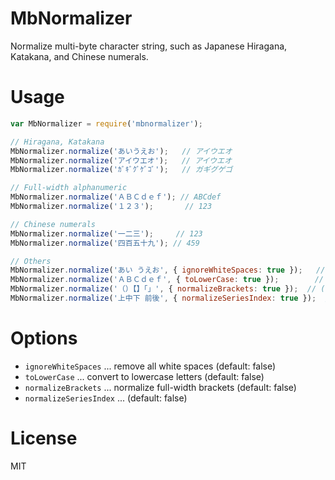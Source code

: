 # MbNormalizer

Normalize multi-byte character string, such as Japanese Hiragana, Katakana, and Chinese numerals.

# Usage

```js
var MbNormalizer = require('mbnormalizer');

// Hiragana, Katakana
MbNormalizer.normalize('あいうえお');   // アイウエオ
MbNormalizer.normalize('アイウエオ');   // アイウエオ
MbNormalizer.normalize('ｶﾞｷﾞｸﾞｹﾞｺﾞ');   // ガギグゲゴ

// Full-width alphanumeric
MbNormalizer.normalize('ＡＢＣｄｅｆ'); // ABCdef
MbNormalizer.normalize('１２３');       // 123

// Chinese numerals
MbNormalizer.normalize('一二三');     // 123
MbNormalizer.normalize('四百五十九'); // 459

// Others
MbNormalizer.normalize('あい うえお', { ignoreWhiteSpaces: true });   // あいうえお
MbNormalizer.normalize('ＡＢＣｄｅｆ', { toLowerCase: true });        // abcdef
MbNormalizer.normalize('（）【】「」', { normalizeBrackets: true });  // ()()()
MbNormalizer.normalize('上中下 前後', { normalizeSeriesIndex: true });  // (1)(2)(3) (1)(2)

```

# Options

- `ignoreWhiteSpaces` ... remove all white spaces (default: false)
- `toLowerCase` ... convert to lowercase letters (default: false)
- `normalizeBrackets` ... normalize full-width brackets (default: false)
- `normalizeSeriesIndex` ... (default: false)

# License

MIT
